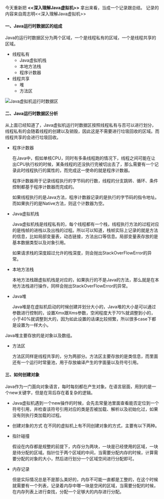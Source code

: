 今天重新把 **<<深入理解Java虚拟机>>** 拿出来看，当成一个记录跟总结。
记录的内容来自周志明<<深入理解Java虚拟机>>

#### 一、Java运行时数据区的组成
  
  Java的运行时数据区分为两个区域，一个是线程私有的区域，一个是线程共享的区域。
  - 线程私有
     - Java虚拟机栈
     - 本地方法栈
     - 程序计数器
  - 线程共享
     - 堆
     - 方法区
   
![Java虚拟机运行时数据区](https://user-gold-cdn.xitu.io/2017/12/6/1602c0738220d0cd?w=1254&h=832&f=png&s=59099)

#### 二、Java运行时数据区分析
 从上面已经知道了，Java虚拟机运行时数据区按照线程私有与否可以进行划分，线程私有的会随着线程的创建以及销毁，因此这是不需要进行垃圾回收的区域。而线程共享的会进行垃圾回收。
 
- 程序计数器
  
   在Java中，假如单核CPU，同时有多条线程跑的情况下，线程之间可能在让出CPU执行权的时候，某条线程的还没执行完被切出去了，那么需要有一个记录此时线程执行的属性的，而完成这一使命的就是程序计数器。
   
   程序计数器用于记录线程执行的字节码的行数，线程的分支跳转、循环、条件控制都基于程序计数器而完成的。
   
   如果线程执行的是Java方法，程序计数器记录的是执行的字节码的指令地址。而如果执行的是Native方法，则这个计数器为空。
   
- Java虚拟机栈
  
  Java虚拟机栈是线程私有的，每个线程都有一个栈，线程执行方法的过程对应的是栈帧的进栈以及出栈的过程。所以可以知道，栈帧实际上记录的就是方法的信息，比如局部变量表，动态链接，方法出口等信息。局部变量表存放的是基本数据类型以及对象引用。
  
  如果请求栈的深度超过允许的栈深度，则会抛出StackOverFlowError的异常。
  
- 本地方法栈
 
   本地方法栈跟虚拟机栈是对应的，如果执行的不是Java的方法，那么就是在本地方法栈进行操作，同样会抛出StackOverFlowError的异常。

- Java堆
 
     Java堆是在虚拟机启动的时候创建并划分大小的，Java堆的大小是可以通过参数进行控制的，设置Xmx跟Xms参数，空闲程度大于70%就调整到小的，小于40%就调整到大的，因为如此设置的话课比较频繁，所以很多case下都是设置为一样大小。
 
 Java堆主要存放的是对象以及数组。
 
- 方法区
  
  方法区同样是线程共享的，分为两部分。方法区主要存放的是类信息，而里面还有一个运行时常量池，用于存放编译产生的字面量以及符号引用。
  
#### 三、如何创建对象
 
Java作为一门面向对象语言，每时每刻都在产生对象。在语言层面，用到的是一个new关键字，但是在背后存在着复杂的逻辑。

- Java虚拟机遇到一个new操作的时候，会先去常量池里面查看能否定位到一个符号引用，并检查该符号引用对应的类是否被加载、解析以及初始化过，如果没有则执行类加载的过程。

- 创建对象的方式
 在不同的虚拟机上有不同创建对象的方式，主要有以下两种。
 
 - 指针碰撞
 
      假设在内存都是规整的前提下，内存分为两块，一块是已经使用的区域，一块是待分配的区域。指针位于两个区域的中间，当需要分配内存的时候，计算需要分配的对象的大小，然后进行划分一个区域空间进行分配即可。
  
 - 内存记录
 
   但是实际情况总是不是那么美好的，内存不可能一直都是工整的，在这个时候就需要有一个列表，记录着内存中哪一块是空闲的区域，当需要分配的时候，在内存列表上进行查找，分配一个足够大的内存进行分配。
   